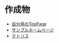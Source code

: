 # 作成物

- [自分用のTopPage](https://jkov-j.github.io/jkov-TopPage.github.io/)
- [サンプルホームページ](https://jkov-j.github.io/jkov-sampleHTML.github.io/)
- [テトリス](https://jkov-j.github.io/jkov-Tetris.github.io/)